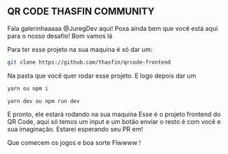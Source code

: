 ## QR CODE THASFIN COMMUNITY

Fala galerinhaaaaa @JuregDev aqui!
Poxa ainda bem que você está aqui para o nosso desafio!
Bom vamos lá

Para ter esse projeto na sua maquina é só dar um:

```bash
git clone https://github.com/thasfin/qrcode-frontend
```

Na pasta que você quer rodar esse projeto.
E logo depois dar um

```bash
yarn ou npm i

yarn dev ou npm run dev
```

E pronto, ele estará rodando na sua maquina
Esse é o projeto frontend do QR Code, aqui só temos um input e um botão enviar o resto é com você e sua imaginação.
Estarei esperando seu PR em!

Que comecem os jogos e boa sorte
Flwwww !
